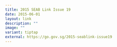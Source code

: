 ```yaml
---
title: 2015 SEAB Link Issue 19
date: 2015-06-01
layout: link
description: ""
image: ""
variant: tiptap
external: https://go.gov.sg/2015-seablink-issue19
---
```

